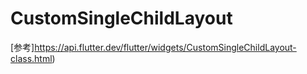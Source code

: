 # CustomSingleChildLayout

[参考]https://api.flutter.dev/flutter/widgets/CustomSingleChildLayout-class.html)